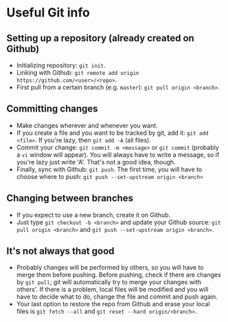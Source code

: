 # Useful Git info

## Setting up a repository (already created on Github)
- Initializing repository: `git init`.
- Linking with Github: `git remote add origin https://github.com/<user>/<repo>`.
- First pull from a certain branch (e.g. `master`): `git pull origin <branch>`.

## Committing changes
- Make changes wherever and whenever you want.
- If you create a file and you want to be tracked by git, add it: `git add <file>`. If you're lazy, then `git add -A` (all files).
- Commit your change: `git commit -m <message>` or `git commit` (probably a `vi` window will appear). You will always have to write a message, so if you're lazy just write 'A'. That's not a good idea, though.
- Finally, sync with Github: `git push`. The first time, you will have to choose where to push: `git push --set-upstream origin <branch>`

## Changing between branches
- If you expect to use a new branch, create it on Github.
- Just type `git checkout -b <branch>` and update your Github source: `git pull origin <branch>` and `git push --set-upstream origin <branch>`. 

## It's not always that good
- Probably changes will be performed by others, so you will have to merge them before pushing. Before pushing, check if there are changes by `git pull`; git will automatically try to merge your changes with others'. If there is a problem, local files will be modified and you will have to decide what to do, change the file and commit and push again.
- Your last option to restore the repo from Github and erase your local files is `git fetch --all` and `git reset --hard origin/<branch>`.
